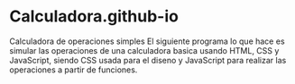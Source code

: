 # Calculadora.github-io
Calculadora de operaciones simples
El siguiente programa lo que hace es simular las operaciones de una calculadora basica
usando HTML, CSS y JavaScript, siendo CSS usada para el diseno y JavaScript para
realizar las operaciones a partir de funciones.